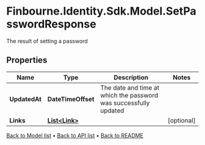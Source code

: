 # Finbourne.Identity.Sdk.Model.SetPasswordResponse
The result of setting a password

## Properties

Name | Type | Description | Notes
------------ | ------------- | ------------- | -------------
**UpdatedAt** | **DateTimeOffset** | The date and time at which the password was successfully updated | 
**Links** | [**List&lt;Link&gt;**](Link.md) |  | [optional] 

[Back to Model list](../README.md#documentation-for-models) &#8226; [Back to API list](../README.md#documentation-for-api-endpoints) &#8226; [Back to README](../README.md)

